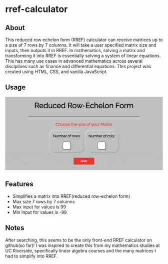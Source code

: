 # rref-calculator
## About
This reduced row echelon form (RREF) calculator can receive matrices up to a size of 7 rows by 7 columns. It will take a user specified matrix size and inputs, then outputs it in RREF. In mathematics, solving a matrix and transforming it into RREF is essentially solving a system of linear equations. This has many use cases in advanced mathematics across several disciplines such as finance and differential equations. This project was created using HTML, CSS, and vanilla JavaScript.

## Usage
![demo-gif](ezgif.com-optimize.gif)

## Features
- Simplifies a matrix into RREF(reduced row-echelon form)
- Max size 7 rows by 7 columns
- Max input for values is 99
- Min input for values is -99

## Notes
After searching, this seems to be the only front-end RREF calculator on github(so far)! I was inspired to create this from my mathematics studies at UC Riverside, specifically linear algebra courses and the many matrices I had to simplify into RREF. 